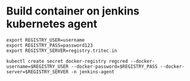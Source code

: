 # Build container on jenkins kubernetes agent
```
export REGISTRY_USER=username
export REGISTRY_PASS=password123
export REGISTRY_SERVER=registry.tritec.in
```
```
kubectl create secret docker-registry regcred --docker-username=$REGISTRY_USER --docker-password=$REGISTRY_PASS --docker-server=$REGISTRY_SERVER -n jenkins-agent
```
